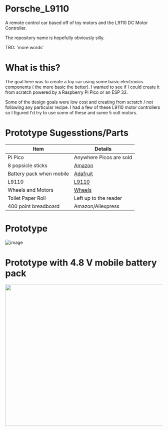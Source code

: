 # Porsche_L9110

A remote control car based off of toy motors and the L9110 DC Motor  Controller.

The repository name is hopefully obviously silly.

TBD: 'more words'

# What is this?

The goal here was to create a toy  car using some basic electronics components ( the more basic the better). 
I wanted to see if I could create it from scratch  powered by a Raspberry Pi Pico or an ESP 32.

Some of the design goals were low cost and  creating from scratch / not following any particular recipe.
I had a few of these L9110  motor controllers so I figured I'd try to use some of these and some 5 volt motors.

# Prototype Sugesstions/Parts

| Item | Details |
|---|---|
| Pi Pico | Anywhere Picos are sold|
| 8 popsicle sticks| [Amazon](https://www.amazon.com/gp/product/B08BZSNVSQ)|
|Battery pack when mobile| [Adafruit](https://www.adafruit.com/product/3905)|
|L9110|[L9110](https://www.amazon.com/HiLetgo-H-bridge-Stepper-Controller-Arduino/dp/B00M0F243E)|
|Wheels and Motors|[Wheels]([https://www.amazon.com/gp/product/B0CG1C7T8J](https://www.amazon.com/dp/B08D39MFN1))
| Toilet Paper Roll | Left up to the reader|
| 400 point breadboard | Amazon/Aliexpress |


# Prototype
![image](https://github.com/user-attachments/assets/c0387acd-d72a-432a-9408-f1052f367763)


# Prototype with 4.8 V mobile battery pack
<img src="https://github.com/user-attachments/assets/d9a93cd9-c9dc-4652-83d8-0ac29dbf39c1" width="550" height="450">
